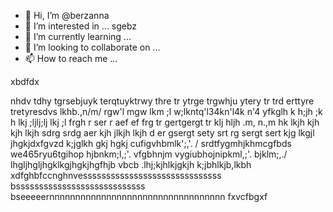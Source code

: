 - 👋 Hi, I’m @berzanna
- 👀 I’m interested in ... sgebz
- 🌱 I’m currently learning ...
- 💞️ I’m looking to collaborate on ...
- 📫 How to reach me ...

<!---
berzanna/berzanna is a ✨ special ✨ repository because its `README.md` (this file) appears on your GitHub profile.
You can click the Preview link to take a look at your changes.
--->xbdfdx
nhdv
tdhy tgrsebjuyk terqtuyktrwy thre tr ytrge
 trgwhju ytery tr trd
  erttyre tretyresdvs
lkhb.,n/m/ rgw'l mgw lkm ;l w;lkntq'l34kn'l4k n'4
yfkglh k h;jh ;k h lkj ;ljlj;lj lkj ;l
frgh r ser r aef ef
frg tr gertgergt tr
klj hljh .m, n.,m
hk lkjh kjh kjh lkjh
sdrg srdg aer
kjh jlkjh lkjh d
er gsergt sety srt
rg sergt sert
kjg lkgjl jhgkjdxfgvzd
k;jglkh gkj hgkj
cufigvhbmlk';,'.
/
srdtfygmhjkhmcgfbds
we465ryu6tgihop
hjbnkm;l,;'.
vfgbhnjm
vygiubhojnipkml,;'.
bjklm;,./
lhgljhgljhgklkgjhgkjhgfhjb vbcb
.lhj;kjhlkjgkjh
k;jbhlkjb,lkbh
xdfghbfccnghnvessssssssssssssssssssssssssssss
bssssssssssssssssssssssssssss
bseeeeernnnnnnnnnnnnnnnnnnnnnnnnnnnnnnnnnn
fxvcfbgxf
